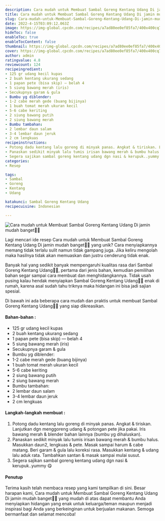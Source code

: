 ```yaml
---
description: Cara mudah untuk Membuat Sambal Goreng Kentang Udang Di jamin mudah banget"
title: Cara mudah untuk Membuat Sambal Goreng Kentang Udang Di jamin mudah banget
slug: Cara-mudah-untuk-Membuat-Sambal-Goreng-Kentang-Udang-Di-jamin-mudah-banget
date: 2022-4-15T03:09:12.063Z
image: https://img-global.cpcdn.com/recipes/a7ad80ee0ef85fa7/400x400cq70/photo.jpg
hideToc: false
enableToc: true
enableTocContent: false
thumbnail: https://img-global.cpcdn.com/recipes/a7ad80ee0ef85fa7/400x400cq70/photo.jpg
cover: https://img-global.cpcdn.com/recipes/a7ad80ee0ef85fa7/400x400cq70/photo.jpg
author: admin
ratingvalue: 4.8
reviewcount: 124
recipeingredient:
- 125 gr udang kecil kupas
- 2 buah kentang ukurang sedang
- 1 papan pete (bisa skip) — belah 4
- 5 siung bawang merah (iris)
- Secukupnya garam & gula
- Bumbu yg diblender:
- 1-2 cabe merah gede (buang bijinya)
- 1 buah tomat merah ukuran kecil
- 5-6 cabe keriting
- 2 siung bawang putih
- 2 siung bawang merah
- Bumbu tambahan:
- 2 lembar daun salam
- 3-4 lembar daun jeruk
- 2 cm lengkuas
recipeinstructions:
- Potong dadu kentang lalu goreng di minyak panas. Angkat & tiriskan. Lanjutkan dgn menggoreng udang & potongan pete jika pakai. Iris bawang merah & blender bahan lainnya (bumbu yg dihaluskan).
- Panaskan sedikit minyak lalu tumis irisan bawang merah & bumbu halus. Masukkan daun2, lengkuas & pete. Masak sampai harum & cabe matang. Beri garam & gula lalu koreksi rasa. Masukkan kentang & udang lalu aduk rata. Tambahkan santan & masak sampai mulai susut.
- Segera sajikan sambal goreng kentang udang dgn nasi & kerupuk..yummy 😋
categories:
- Resep

tags:
- Sambal
- Goreng
- Kentang
- Udang

katakunci: Sambal Goreng Kentang Udang
recipecuisine: Indonesian

---
```


![Cara mudah untuk Membuat Sambal Goreng Kentang Udang Di jamin mudah banget👩‍🍳](https://img-global.cpcdn.com/recipes/a7ad80ee0ef85fa7/400x400cq70/photo.jpg)

Lagi mencari ide resep Cara mudah untuk Membuat Sambal Goreng Kentang Udang Di jamin mudah banget👩‍🍳 yang unik? Cara menyiapkannya memang tidak terlalu sulit namun tidak gampang juga. Jika keliru mengolah maka hasilnya tidak akan memuaskan dan justru cenderung tidak enak.

Banyak hal yang sedikit banyak mempengaruhi kualitas rasa dari Sambal Goreng Kentang Udang👩‍🍳, pertama dari jenis bahan, kemudian pemilihan bahan segar sampai cara membuat dan menghidangkannya. Tidak usah pusing kalau hendak menyiapkan Sambal Goreng Kentang Udang👩‍🍳 enak di rumah, karena asal sudah tahu triknya maka hidangan ini bisa jadi sajian spesial.

Di bawah ini ada beberapa cara mudah dan praktis untuk membuat Sambal Goreng Kentang Udang👩‍🍳 yang siap dikreasikan.

<!--inarticleads1-->

#### Bahan-bahan :

- 125 gr udang kecil kupas
- 2 buah kentang ukurang sedang
- 1 papan pete (bisa skip) — belah 4
- 5 siung bawang merah (iris)
- Secukupnya garam & gula
- Bumbu yg diblender:
- 1-2 cabe merah gede (buang bijinya)
- 1 buah tomat merah ukuran kecil
- 5-6 cabe keriting
- 2 siung bawang putih
- 2 siung bawang merah
- Bumbu tambahan:
- 2 lembar daun salam
- 3-4 lembar daun jeruk
- 2 cm lengkuas

<!--inarticleads2-->

#### Langkah-langkah membuat :

1. Potong dadu kentang lalu goreng di minyak panas. Angkat & tiriskan. Lanjutkan dgn menggoreng udang & potongan pete jika pakai. Iris bawang merah & blender bahan lainnya (bumbu yg dihaluskan).
1. Panaskan sedikit minyak lalu tumis irisan bawang merah & bumbu halus. Masukkan daun2, lengkuas & pete. Masak sampai harum & cabe matang. Beri garam & gula lalu koreksi rasa. Masukkan kentang & udang lalu aduk rata. Tambahkan santan & masak sampai mulai susut.
1. Segera sajikan sambal goreng kentang udang dgn nasi & kerupuk..yummy 😋

#### Penutup

Terima kasih telah membaca resep yang kami tampilkan di sini. Besar harapan kami, Cara mudah untuk Membuat Sambal Goreng Kentang Udang Di jamin mudah banget👩‍🍳 yang mudah di atas dapat membantu Anda menyiapkan hidangan yang enak untuk keluarga/teman maupun menjadi inspirasi bagi Anda yang berkeinginan untuk berjualan makanan. Semoga bermanfaat dan selamat mencoba!